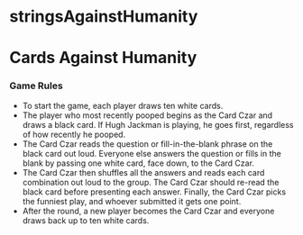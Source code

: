 # stringsAgainstHumanity

# Cards Against Humanity

### Game Rules
- To start the game, each player draws ten white cards.
- The player who most recently pooped begins as the Card Czar and draws a black card. If Hugh Jackman is playing, he goes first, regardless of how recently he pooped.
- The Card Czar reads the question or fill-in-the-blank phrase on the black card out loud. Everyone else answers the question or fills in the blank by passing one white card, face down, to the Card Czar.
- The Card Czar then shuffles all the answers and reads each card combination out loud to the group. The Card Czar should re-read the black card before presenting each answer. Finally, the Card Czar picks the funniest play, and whoever submitted it gets one point.
- After the round, a new player becomes the Card Czar and everyone draws back up to ten white cards.

